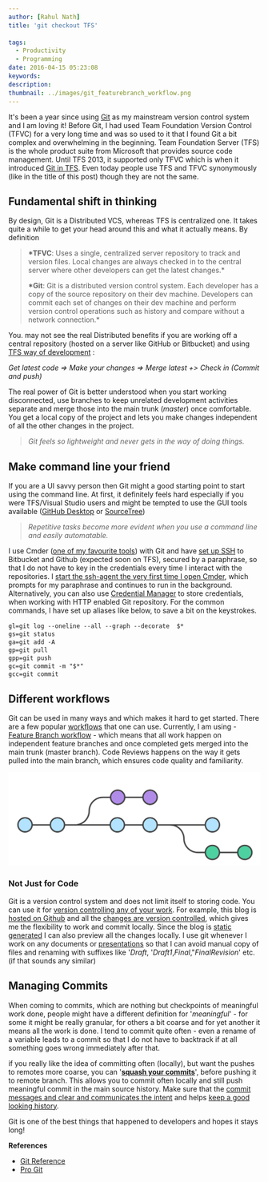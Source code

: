 ```yaml
---
author: [Rahul Nath]
title: 'git checkout TFS'
  
tags:
  - Productivity
  - Programming
date: 2016-04-15 05:23:08
keywords:
description:
thumbnail: ../images/git_featurebranch_workflow.png
---
```


It's been a year since using [Git](https://git-scm.com/) as my mainstream version control system and I am loving it! Before Git, I had used Team Foundation Version Control (TFVC) for a very long time and was so used to it that I found Git a bit complex and overwhelming in the beginning. Team Foundation Server (TFS) is the whole product suite from Microsoft that provides source code management. Until TFS 2013, it supported only TFVC which is when it introduced [Git in TFS](https://blogs.msdn.microsoft.com/mvpawardprogram/2013/11/13/git-for-tfs-2013/). Even today people use TFS and TFVC synonymously (like in the title of this post) though they are not the same.

## Fundamental shift in thinking

By design, Git is a Distributed VCS, whereas TFS is centralized one. It takes quite a while to get your head around this and what it actually means. By definition

> **\*TFVC**: Uses a single, centralized server repository to track and version files. Local changes are always checked in to the central server where other developers can get the latest changes.\*
>
> **\*Git**: Git is a distributed version control system. Each developer has a copy of the source repository on their dev machine. Developers can commit each set of changes on their dev machine and perform version control operations such as history and compare without a network connection.\*

You. may not see the real Distributed benefits if you are working off a central repository (hosted on a server like GitHub or Bitbucket) and using [TFS way of development](https://www.atlassian.com/git/tutorials/comparing-workflows/centralized-workflow) :

*Get latest code => Make your changes => Merge latest +> Check in (*Commit and push*)*

The real power of Git is better understood when you start working disconnected, use branches to keep unrelated development activities separate and merge those into the main trunk (_master_) once comfortable. You get a local copy of the project and lets you make changes independent of all the other changes in the project.

> _Git feels so lightweight and never gets in the way of doing things._

## Make command line your friend

If you are a UI savvy person then Git might a good starting point to start using the command line. At first, it definitely feels hard especially if you were TFS/Visual Studio users and might be tempted to use the GUI tools available ([GitHub Desktop](https://desktop.github.com/) or [SourceTree](https://www.sourcetreeapp.com/))

> _Repetitive tasks become more evident when you use a command line and easily automatable._

I use Cmder ([one of my favourite tools](http://www.rahulpnath.com/blog/tools-that-I-use/)) with Git and have [set up SSH](https://help.github.com/articles/generating-a-new-ssh-key-and-adding-it-to-the-ssh-agent/) to Bitbucket and Github (expected soon on TFS), secured by a paraphrase, so that I do not have to key in the credentials every time I interact with the repositories. I [start the ssh-agent the very first time I open Cmder](https://github.com/cmderdev/cmder/issues/193#issuecomment-63040989), which prompts for my paraphrase and continues to run in the background. Alternatively, you can also use [Credential Manager](https://github.com/Microsoft/Git-Credential-Manager-for-Windows) to store credentials, when working with HTTP enabled Git repository. For the common commands, I have set up aliases like below, to save a bit on the keystrokes.

```text
gl=git log --oneline --all --graph --decorate  $*
gs=git status
ga=git add -A
gp=git pull
gpp=git push
gc=git commit -m "$*"
gcc=git commit
```

## Different workflows

Git can be used in many ways and which makes it hard to get started. There are a few popular [workflows](https://www.atlassian.com/git/tutorials/comparing-workflows/) that one can use. Currently, I am using - [Feature Branch workflow](https://www.atlassian.com/git/tutorials/comparing-workflows/feature-branch-workflow) -
which means that all work happen on independent feature branches and once completed gets merged into the main trunk (master branch). Code Reviews happens on the way it gets pulled into the main branch, which ensures code quality and familiarity.

<a href="https://www.atlassian.com/git/images/tutorials/collaborating/comparing-workflows/feature-branch-workflow/01.svg"><img class="center" alt="Git Feature Branch Workflow" src="../images/git_featurebranch_workflow.png" /></a>

### Not Just for Code

Git is a version control system and does not limit itself to storing code. You can use it for [version controlling any of your work](http://readwrite.com/2013/11/08/seven-ways-to-use-github-that-arent-coding/). For example, this blog is [hosted on Github](https://github.com/rahulpnath/rahulpnath.com) and all the [changes are version controlled](https://github.com/rahulpnath/rahulpnath.com/commits/master), which gives me the flexibility to work and commit locally. Since the blog is [static generated](http://www.rahulpnath.com/blog/static-generator-is-all-a-blog-needs-moving-to-octopress/) I can also preview all the changes locally. I use git whenever I work on any documents or [presentations](https://github.com/rahulpnath/Speaking) so that I can avoid manual copy of files and renaming with suffixes like '_Draft_, '_Draft1_,_Final_,"_FinalRevision_' etc. (if that sounds any similar)

## Managing Commits

When coming to commits, which are nothing but checkpoints of meaningful work done, people might have a different definition for '_meaningful_' - for some it might be really granular, for others a bit coarse and for yet another it means all the work is done. I tend to commit quite often - even a rename of a variable leads to a commit so that I do not have to backtrack if at all something goes wrong immediately after that.

if you really like the idea of committing often (locally), but want the pushes to remotes more coarse, you can '**[squash your commits](http://stackoverflow.com/questions/5189560/squash-my-last-x-commits-together-using-git)**', before pushing it to remote branch. This allows you to commit often locally and still push meaningful commit in the main source history. Make sure that the [commit messages and clear and communicates the intent](http://chris.beams.io/posts/git-commit/) and helps [keep a good looking history](http://megakemp.com/2014/08/14/the-importance-of-a-good-looking-history/).

Git is one of the best things that happened to developers and hopes it stays long!

**References**

- [Git Reference](http://gitref.org/index.html)
- [Pro Git](https://git-scm.com/book/en/v2)

